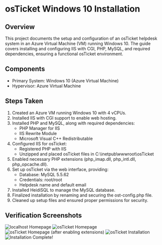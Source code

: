 # osTicket Windows 10 Installation

## Overview
This project documents the setup and configuration of an osTicket helpdesk system in an Azure Virtual Machine (VM) running Windows 10. The guide covers installing and configuring IIS with CGI, PHP, MySQL, and required dependencies, ensuring a functional osTicket environment.

## Components
- Primary System: Windows 10 (Azure Virtual Machine)
- Hypervisor: Azure Virtual Machine

## Steps Taken
1. Created an Azure VM running Windows 10 with 4 vCPUs.
2. Installed IIS with CGI support to enable web hosting.
3. Installed PHP and MySQL, along with required dependencies:
    - PHP Manager for IIS
    - IIS Rewrite Module
    - Microsoft Visual C++ Redistributable
4. Configured IIS for osTicket:
    - Registered PHP with IIS
    - Unzipped and placed osTicket files in C:\inetpub\wwwroot\osTicket
5. Enabled necessary PHP extensions (php_imap.dll, php_intl.dll, php_opcache.dll).
6. Set up osTicket via the web interface, providing:
    - Database: MySQL 5.5.62
    - Credentials: root/root
    - Helpdesk name and default email
7. Installed HeidiSQL to manage the MySQL database.
8. Finalized installation by renaming and securing the ost-config.php file.
9. Cleaned up setup files and ensured proper permissions for security.

## Verification Screenshots
![localhost Homepage](https://github.com/user-attachments/assets/56036c65-bcd7-4d77-84ba-ed7fc501e4c7)
![osTicket Homepage](https://github.com/user-attachments/assets/31966e4e-c93a-41c5-abd8-2c7b1a37171d)
![osTicket Homepage (after enabling extensions)](https://github.com/user-attachments/assets/a36c4c1f-4ce7-4910-8296-ffdc998f2665)
![osTicket Installation](https://github.com/user-attachments/assets/0dc0ede4-c84f-4cdb-8d64-0bb41e3196d0)
![Installation Complete!](https://github.com/user-attachments/assets/4861fd2c-2a00-446c-8910-5181c19cc073)
